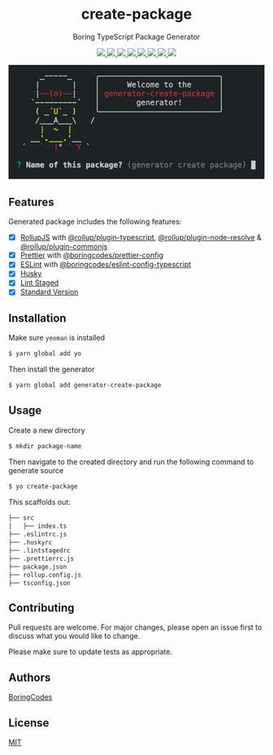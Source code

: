 <div align="center">
  <h1>create-package</h1>
  <p>Boring TypeScript Package Generator</p>

  <p>
    <a href="https://github.com/boringcodes/create-package/commits" aria-label="Commitizen Friendly">
      <img src="https://img.shields.io/badge/commitizen-friendly-brightgreen.svg?style=flat-square">
    </a>
    <a href="https://github.com/boringcodes/create-package" aria-label="Prettier Code Style">
      <img src="https://img.shields.io/badge/code_style-prettier-brightgreen?style=flat-square">
    </a>
    <a href="https://github.com/boringcodes/create-package/actions" aria-label="Lint Status">
      <img src="https://img.shields.io/github/workflow/status/boringcodes/create-package/lint-source?style=flat-square&label=lint">
    </a>
    <a href="https://david-dm.org/boringcodes/create-package" aria-label="Dependencies Status">
      <img src="https://img.shields.io/david/boringcodes/create-package?style=flat-square">
    </a>
    <a href="https://www.npmjs.com/package/generator-create-package" aria-label="NPM Version">
      <img src="https://img.shields.io/npm/v/generator-create-package?color=brightgreen&style=flat-square">
    </a>
    <a href="https://www.npmjs.com/package/generator-create-package" aria-label="NPM Downloads">
      <img src="https://img.shields.io/npm/dm/generator-create-package?style=flat-square">
    </a>
    <a href="https://github.com/boringcodes/create-package/blob/master/LICENSE" aria-label="MIT License">
      <img src="https://img.shields.io/github/license/boringcodes/create-package?color=brightgreen&style=flat-square">
    </a>
    <a href="https://github.com/boringcodes" aria-label="BoringCodes Verified">
      <img src="https://img.shields.io/badge/boringcodes-verified-brightgreen?style=flat-square">
    </a>
  </p>

  <img src="banner.png">
</div>

## Features

Generated package includes the following features:

- [x] [RollupJS](https://rollupjs.org) with [@rollup/plugin-typescript](https://github.com/rollup/plugins/blob/master/packages/typescript), [@rollup/plugin-node-resolve](https://github.com/rollup/plugins/blob/master/packages/node-resolve) & [@rollup/plugin-commonjs](https://github.com/rollup/plugins/blob/master/packages/commonjs)
- [x] [Prettier](https://prettier.io) with [@boringcodes/prettier-config](https://github.com/boringcodes/prettier-config)
- [x] [ESLint](https://eslint.org) with [@boringcodes/eslint-config-typescript](https://github.com/boringcodes/eslint-config-typescript)
- [x] [Husky](https://github.com/typicode/husky)
- [x] [Lint Staged](https://github.com/okonet/lint-staged)
- [x] [Standard Version](https://github.com/conventional-changelog/standard-version)

## Installation

Make sure `yeoman` is installed

```sh
$ yarn global add yo
```

Then install the generator

```sh
$ yarn global add generator-create-package
```

## Usage

Create a new directory

```sh
$ mkdir package-name
```

Then navigate to the created directory and run the following command to generate source

```sh
$ yo create-package
```

This scaffolds out:

```
├── src
│   ├── index.ts
├── .eslintrc.js
├── .huskyrc
├── .lintstagedrc
├── .prettierrc.js
├── package.json
├── rollup.config.js
├── tsconfig.json
```

## Contributing

Pull requests are welcome. For major changes, please open an issue first to discuss what you would like to change.

Please make sure to update tests as appropriate.

## Authors

[BoringCodes](https://github.com/boringcodes)

## License

[MIT](https://github.com/boringcodes/create-package/blob/master/LICENSE)

